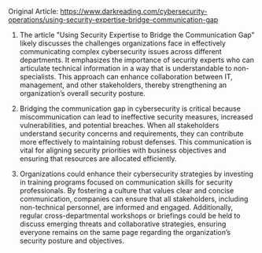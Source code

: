 Original Article: https://www.darkreading.com/cybersecurity-operations/using-security-expertise-bridge-communication-gap

1) The article "Using Security Expertise to Bridge the Communication Gap" likely discusses the challenges organizations face in effectively communicating complex cybersecurity issues across different departments. It emphasizes the importance of security experts who can articulate technical information in a way that is understandable to non-specialists. This approach can enhance collaboration between IT, management, and other stakeholders, thereby strengthening an organization’s overall security posture.

2) Bridging the communication gap in cybersecurity is critical because miscommunication can lead to ineffective security measures, increased vulnerabilities, and potential breaches. When all stakeholders understand security concerns and requirements, they can contribute more effectively to maintaining robust defenses. This communication is vital for aligning security priorities with business objectives and ensuring that resources are allocated efficiently.

3) Organizations could enhance their cybersecurity strategies by investing in training programs focused on communication skills for security professionals. By fostering a culture that values clear and concise communication, companies can ensure that all stakeholders, including non-technical personnel, are informed and engaged. Additionally, regular cross-departmental workshops or briefings could be held to discuss emerging threats and collaborative strategies, ensuring everyone remains on the same page regarding the organization’s security posture and objectives.